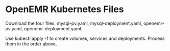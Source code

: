 # OpenEMR Kubernetes Files

Download the four files: mysql-pv.yaml, mysql-deployment.yaml, openemr-pv.yaml, openemr-deployment.yaml.  

Use kubectl apply -f <yaml file name> to create volumes, services and deployments.  Process them in the order above.
